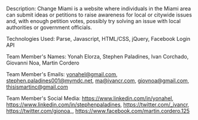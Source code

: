 Description: Change Miami is a website where individuals in the Miami area can submit ideas or petitions to raise awareness for local or citywide issues and, with enough petition votes, possibly try solving an issue with local authorities or government officials.

Technologies Used: Parse, Javascript, HTML/CSS, jQuery, Facebook Login API

Team Member's Names: Yonah Elorza, Stephen Paladines, Ivan Corchado, Giovanni Noa, Martin Cordero

Team Member's Emails: yonahel@gmail.com, stephen.paladines001@mymdc.net, ma@ivancr.com, giovnoa@gmail.com, thisismartinc@gmail.com

Team Member's Social Media: https://www.linkedin.com/in/yonahel, https://www.linkedin.com/in/stephenpaladines, https://twitter.com/_ivancr, https://twitter.com/gionoa_, https://www.facebook.com/martin.cordero.125
